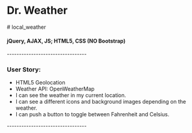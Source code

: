 <h1>Dr. Weather</h1> 
# local_weather
<h4>jQuery, AJAX, JS; HTML5, CSS (NO Bootstrap) </h4>
<p>---------------------------------</p>
<h3 class="text-center">User Story:</h3>
<ul>
  <li> HTML5 Geolocation </li>
  <li> Weather API: OpenWeatherMap  </li>
  <li> I can see the weather in my current location. </li>
  <li>I can see a different icons and background images depending on the weather.</li>
  <li>I can push a button to toggle between Fahrenheit and Celsius.</li>
</ul>
<p>---------------------------------</p>
